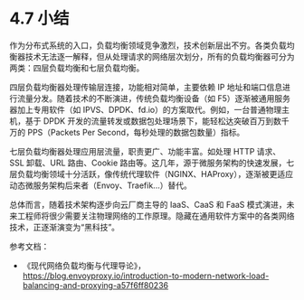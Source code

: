 # 4.7 小结

作为分布式系统的入口，负载均衡领域竞争激烈，技术创新层出不穷。各类负载均衡器技术无法逐一解释，但从处理请求的网络层次划分，所有的负载均衡器可分为两类：四层负载均衡和七层负载均衡。

四层负载均衡器处理传输层连接，功能相对简单，主要依赖 IP 地址和端口信息进行流量分发。随着技术的不断演进，传统负载均衡设备（如 F5）逐渐被通用服务器加上专用软件（如 IPVS、DPDK、fd.io）的方案取代。例如，一台普通物理主机，基于 DPDK 开发的流量转发或数据包处理场景下，能轻松达突破百万到数千万的 PPS（Packets Per Second，每秒处理的数据包数量）指标。

七层负载均衡器处理应用层流量，职责更广、功能丰富。如处理 HTTP 请求、SSL 卸载、URL 路由、Cookie 路由等。这几年，源于微服务架构的快速发展，七层负载均衡领域十分活跃，像传统代理软件（NGINX、HAProxy），逐渐被更适应动态微服务架构后来者（Envoy、Traefik...）替代。

总体而言，随着技术架构逐步向云厂商主导的 IaaS、CaaS 和 FaaS 模式演进，未来工程师将很少需要关注物理网络的工作原理。隐藏在通用软件方案中的各类网络技术，正逐渐演变为“黑科技”。

参考文档：
- 《现代网络负载均衡与代理导论》，https://blog.envoyproxy.io/introduction-to-modern-network-load-balancing-and-proxying-a57f6ff80236

